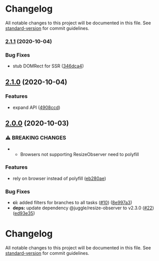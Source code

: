 # Changelog

All notable changes to this project will be documented in this file. See [standard-version](https://github.com/conventional-changelog/standard-version) for commit guidelines.

### [2.1.1](https://github.com/danielkov/use-element-dimensions/compare/v2.1.0...v2.1.1) (2020-10-04)


### Bug Fixes

* stub DOMRect for SSR ([346dca4](https://github.com/danielkov/use-element-dimensions/commit/346dca44f3b08c0a12356910814b7db72b6f4494))

## [2.1.0](https://github.com/danielkov/use-element-dimensions/compare/v2.0.0...v2.1.0) (2020-10-04)


### Features

* expand API ([4908ccd](https://github.com/danielkov/use-element-dimensions/commit/4908ccdcb501cc2f84b94758444860c256b7502c))

## [2.0.0](https://github.com/danielkov/use-element-dimensions/compare/v1.0.0...v2.0.0) (2020-10-03)


### ⚠ BREAKING CHANGES

* - Browsers not supporting ResizeObserver need to polyfill

### Features

* rely on browser instead of polyfill ([eb280ae](https://github.com/danielkov/use-element-dimensions/commit/eb280ae0710199ce4cc72a7b9d59dca44bcd9624))


### Bug Fixes

* **ci:** added filters for branches to all tasks ([#10](https://github.com/danielkov/use-element-dimensions/issues/10)) ([8e997a3](https://github.com/danielkov/use-element-dimensions/commit/8e997a3e5db785b8fbfbfd212d19474d1797a5b9))
* **deps:** update dependency @juggle/resize-observer to v2.3.0 ([#22](https://github.com/danielkov/use-element-dimensions/issues/22)) ([ed93e35](https://github.com/danielkov/use-element-dimensions/commit/ed93e35efd8d57bb4cd4b5584fb6d4cba92a439a))

# Changelog

All notable changes to this project will be documented in this file. See [standard-version](https://github.com/conventional-changelog/standard-version) for commit guidelines.
